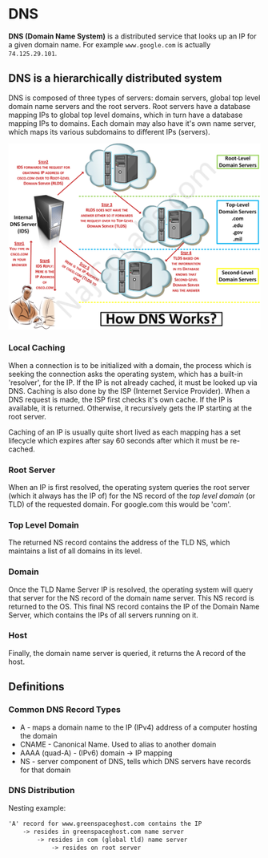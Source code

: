 # DNS

**DNS (Domain Name System)** is a distributed service that looks up an IP for a given domain name. For example `www.google.com` is actually `74.125.29.101`.

## DNS is a hierarchically distributed system

DNS is composed of three types of servers: domain servers, global top level domain name servers and the root servers. Root servers have a database mapping IPs to global top level domains, which in turn have a database mapping IPs to domains. Each domain may also have it's own name server, which maps its various subdomains to different IPs (servers).

![](/images/dns.png)

### Local Caching

When a connection is to be initialized with a domain, the process which is seeking the connection asks the operating system, which has a built-in 'resolver', for the IP. If the IP is not already cached, it must be looked up via DNS. Caching is also done by the ISP (Internet Service Provider). When a DNS request is made, the ISP first checks it's own cache. If the IP is available, it is returned. Otherwise, it recursively gets the IP starting at the root server.

Caching of an IP is usually quite short lived as each mapping has a set lifecycle which expires after say 60 seconds after which it must be re-cached.

### Root Server

When an IP is first resolved, the operating system queries the root server (which it always has the IP of) for the NS record of the *top level domain* (or TLD) of the requested domain. For google.com this would be 'com'.

### Top Level Domain

The returned NS record contains the address of the TLD NS, which maintains a list of all domains in its level.

### Domain

Once the TLD Name Server IP is resolved, the operating system will query that server for the NS record of the domain name server. This NS record is returned to the OS. This final NS record contains the IP of the Domain Name Server, which contains the IPs of all servers running on it.

### Host

Finally, the domain name server is queried, it returns the A record of the host.

## Definitions

### Common DNS Record Types

* A - maps a domain name to the IP (IPv4) address of a computer hosting the domain
* CNAME - Canonical Name. Used to alias to another domain
* AAAA (quad-A) - (IPv6) domain -> IP mapping
* NS - server component of DNS, tells which DNS servers have records for that domain

### DNS Distribution

Nesting example:
```
'A' record for www.greenspaceghost.com contains the IP
	-> resides in greenspaceghost.com name server
		-> resides in com (global tld) name server
			-> resides on root server
```
